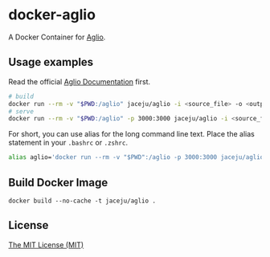 # docker-aglio

A Docker Container for [Aglio](https://github.com/danielgtaylor/aglio).

## Usage examples

Read the official [Aglio Documentation](https://github.com/danielgtaylor/aglio) first.

```bash
# build
docker run --rm -v "$PWD:/aglio" jaceju/aglio -i <source_file> -o <output_file> --theme-variables slate
# serve
docker run --rm -v "$PWD:/aglio" -p 3000:3000 jaceju/aglio -i <source_file> -s -h 0.0.0.0
```

For short, you can use alias for the long command line text. Place the alias statement in your `.bashrc` or `.zshrc`.

```bash
alias aglio='docker run --rm -v "$PWD":/aglio -p 3000:3000 jaceju/aglio'
```

## Build Docker Image

```
docker build --no-cache -t jaceju/aglio .
```

## License

[The MIT License (MIT)](https://opensource.org/licenses/MIT)
